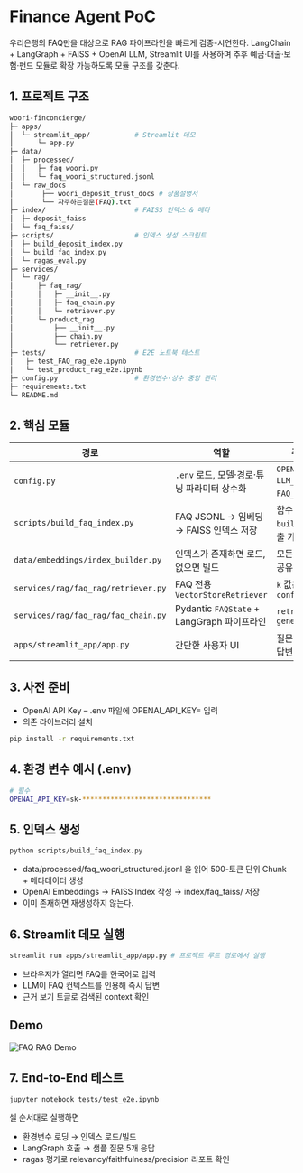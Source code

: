 # Finance Agent PoC


우리은행의 FAQ만을 대상으로 RAG 파이프라인을 빠르게 검증-시연한다.
LangChain + LangGraph + FAISS + OpenAI LLM, Streamlit UI를 사용하며 추후 예금·대출·보험·펀드 모듈로 확장 가능하도록 모듈 구조를 갖춘다.

## 1. 프로젝트 구조
```bash
woori-finconcierge/
├─ apps/
│  └─ streamlit_app/           # Streamlit 데모
│      └─ app.py
├─ data/
│  ├─ processed/
│  │   ├─ faq_woori.py
│  │   └─ faq_woori_structured.jsonl
│  └─ raw_docs
│       ├── woori_deposit_trust_docs # 상품설명서
│       └── 자주하는질문(FAQ).txt
├─ index/                      # FAISS 인덱스 & 메타
│  ├─ deposit_faiss           
│  └─ faq_faiss/
├─ scripts/                    # 인덱스 생성 스크립트
│  ├─ build_deposit_index.py  
│  └─ build_faq_index.py       
│  └─ ragas_eval.py
├─ services/
│  └─ rag/
│      ├─ faq_rag/
│      │   ├─ __init__.py
│      │   ├─ faq_chain.py
│      │   └─ retriever.py
│      └─ product_rag
│          ├── __init__.py
│          ├── chain.py
│          └── retriever.py
├─ tests/                      # E2E 노트북 테스트
│   ├─ test_FAQ_rag_e2e.ipynb
│   └─ test_product_rag_e2e.ipynb         
├─ config.py                   # 환경변수·상수 중앙 관리
├─ requirements.txt
└─ README.md                   
```

## 2. 핵심 모듈

| 경로                                  | 역할                                    | 주요 포인트                                       |
| ----------------------------------- | ------------------------------------- | -------------------------------------------- |
| `config.py`                         | `.env` 로드, 모델·경로·튜닝 파라미터 상수화          | `OPENAI_API_KEY`, `LLM_MODEL`, `FAQ_TOP_K` 등 |
| `scripts/build_faq_index.py`        | FAQ JSONL → 임베딩 → FAISS 인덱스 저장        | 함수 `build_index()` 호출 가능                     |
| `data/embeddings/index_builder.py`  | 인덱스가 존재하면 로드, 없으면 빌드                  | 모든 RAG 모듈이 공유                                |
| `services/rag/faq_rag/retriever.py` | FAQ 전용 `VectorStoreRetriever`         | `k` 값은 `config.FAQ_TOP_K`                    |
| `services/rag/faq_rag/faq_chain.py` | Pydantic `FAQState` + LangGraph 파이프라인 | `retrieve_node` → `generate_node`            |
| `apps/streamlit_app/app.py`         | 간단한 사용자 UI                            | 질문 입력 → LLM 답변 + 근거 표시                       |


## 3. 사전 준비
 - OpenAI API Key – .env 파일에 OPENAI_API_KEY= 입력
 - 의존 라이브러리 설치
```bash
pip install -r requirements.txt
```

## 4. 환경 변수 예시 (.env)
```bash
# 필수
OPENAI_API_KEY=sk-********************************

```

## 5. 인덱스 생성
```bash
python scripts/build_faq_index.py
```

- data/processed/faq_woori_structured.jsonl 을 읽어 500-토큰 단위 Chunk + 메타데이터 생성
- OpenAI Embeddings → FAISS Index 작성 → index/faq_faiss/ 저장
- 이미 존재하면 재생성하지 않는다.

## 6. Streamlit 데모 실행
```bash
streamlit run apps/streamlit_app/app.py # 프로젝트 루트 경로에서 실행
```
- 브라우저가 열리면 FAQ를 한국어로 입력
- LLM이 FAQ 컨텍스트를 인용해 즉시 답변
- 근거 보기 토글로 검색된 context 확인

## Demo
![FAQ RAG Demo](./docs/FAQ_Demo_high.gif)

## 7. End-to-End 테스트
```bash
jupyter notebook tests/test_e2e.ipynb
```
셀 순서대로 실행하면

- 환경변수 로딩 → 인덱스 로드/빌드
- LangGraph 호출 → 샘플 질문 5개 응답
- ragas 평가로 relevancy/faithfulness/precision 리포트 확인